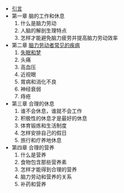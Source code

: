 - [引言](./引言.md)
- 第一章 脑的工作和休息
    1. 什么是脑力劳动
    2. 人脑的解剖生理特点
    3. 怎样才能避免脑力疲劳并提高脑力劳动效率
- 第二章 [脑力劳动者常见的疾病](./第二章%20脑力劳动者常见的疾病.md)
    1. [失眠和梦](./第二章%20脑力劳动者常见的疾病.md#1.失眠和梦)
    2. 头痛
    3. 高血压
    4. 近视眼
    5. 胃病和消化不良
    6. 神经衰弱
    7. 痔疮
- 第三章 合理的休息
    1. 谁不会休息，谁就不会工作
    2. 积极性的休息才是最好的休息
    3. 体育锻炼和生活制度
    4. 怎样安排自己的假日
    5. 旅行和疗养地休息
- 第四章 合理的营养
    1. 什么是营养
    2. 食物包含那些营养素
    3. 怎样才能得到合理的营养
    4. 脑力劳动和营养的关系
    5. 补药和营养